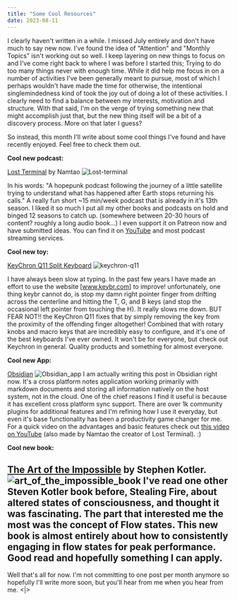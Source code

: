 ```yaml
---
title: "Some Cool Resources"
date: 2023-08-11
---
```


I clearly haven't written in a while. I missed July entirely and don't have much to say new now. I've found the idea of "Attention" and "Monthly Topics" isn't working out so well. I keep layering on new things to focus on and I've come right back to where I was before I started this; Trying to do too many things never with enough time. While it did help me focus in on a number of activities I've been generally meant to pursue, most of which I perhaps wouldn't have made the time for otherwise, the intentional singlemindedness kind of took the joy out of doing a lot of these activities. I clearly need to find a balance between my interests, motivation and structure. With that said, I'm on the verge of trying something new that might accomplish just that, but the new thing itself will be a bit of a discovery process. More on that later I guess?

So instead, this month I'll write about some cool things I've found and have recently enjoyed. Feel free to check them out. 


**Cool new podcast:**

[Lost Terminal](https://lostterminal.com/) by Namtao 
![Lost-terminal](https://d3wo5wojvuv7l.cloudfront.net/t_square_limited_720/images.spreaker.com/original/a54ebc29615c1ac79160293cb07e80d1.jpg)

In his words: "A hopepunk podcast following the journey of a little satellite trying to understand what has happened after Earth stops returning his calls." A really fun short ~15 min/week podcast that is already in it's 13th season. I liked it so much I put all my other books and podcasts on hold and binged 12 seasons to catch up. (somewhere between 20-30 hours of content? roughly a long audio book...) I even support it on Patreon now and have submitted ideas. You can find it on [YouTube](https://www.youtube.com/watch?v=p3bDE9kszMc&list=PL95NP4bDITAln7fq-cCqzOFE15UvVthuL&index=1) and most podcast streaming services. 


**Cool new toy:**

[KeyChron Q11 Split Keyboard](https://www.keychron.com/products/keychron-q11-qmk-custom-mechanical-keyboard?variant=40409509199961)
![keychron-q11](https://cdn.shopify.com/s/files/1/0059/0630/1017/t/5/assets/keychronq11camerashotphoto6-1677468645355.jpg?v=1677468648)

I have always been slow at typing. In the past few years I have made an effort to use the website [www.keybr.com] to improve! unfortunately, one thing keybr cannot do, is stop my damn right pointer finger from drifting across the centerline and hitting the T, G, and B keys (and stop the occasional left pointer from touching the H). It really slows me down. BUT FEAR NOT!! the KeyChron Q11 fixes that by simply removing the key from the proximity of the offending finger altogether! Combined that with  rotary knobs and macro keys that are incredibly easy to configure, and it's one of the best keyboards I've ever owned. It won't be for everyone, but check out Keychron in general. Quality products and something for almost everyone. 


**Cool new App:**

[Obsidian](https://obsidian.md/)
![Obsidian_app](https://obsidian.md/images/2023-06-logo.png)
I am actually writing this post in Obsidian right now. It's a cross platform notes application working primarily with markdown documents and storing all information natively on the host system, not in the cloud. One of the chief reasons I find it useful is because it has excellent cross platform sync support. There are over 1k community plugins for additional features and I'm refining how I use it everyday, but even it's base functionality has been a productivity game changer for me. For a quick video on the advantages and basic features check out [this video on YouTube](https://www.youtube.com/watch?v=DbsAQSIKQXk) (also made by Namtao the creator of Lost Terminal). :) 


**Cool new book:**

 [The Art of the Impossible](https://www.theartofimpossible.com/) by Stephen Kotler. 
 ![art_of_the_impossible_book](https://static.wixstatic.com/media/97921b_0c81934e1ad14740830b42f2ec3f0bd5~mv2.png/v1/fill/w_330,h_456,al_c,q_85,usm_0.66_1.00_0.01,enc_auto/AoI%20-%20Single%20Book%20Mockup%20Front%20View%20-%20Op.png)
 I've read one other Steven Kotler book before, Stealing Fire, about altered states of consciousness, and thought it was fascinating. The part that interested me the most was the concept of Flow states. This new book is almost entirely about how to consistently engaging in flow states for peak performance. Good read and hopefully something I can apply. 
---

Well that's all for now. I'm not committing to one post per month anymore so hopefully I'll write more soon, but you'll hear from me when you hear from me. <|>
